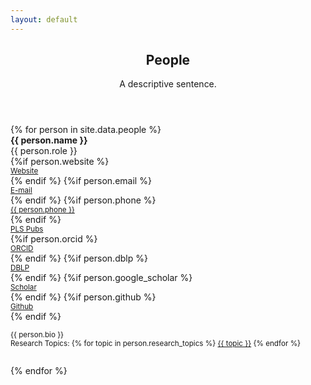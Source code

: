 ```yaml
---
layout: default
---
```


<!-- Main -->
<article id="main">
  <style type="text/css">
    .topic {
      .border-right: 1px lightgrey solid;
    }
  </style>

<header class="major container" markdown="1">

## People
A descriptive sentence.

</header>

<section class="wrapper card style4 container">

<div class="row">
{% for person in site.data.people %}

<div class="6u">
<div class="row">
<div class="5u">
<img class="img-thumbnail" src="{{person.photo}}" alt="">
</div>
<div class="7u">
<div class="row">
<div class="12u"><strong>{{ person.name }}</strong></div>
<div class="12u">{{ person.role }}</div>
{%if person.website %}
<div class="6u">
    <small><a class="nodec" href="{{ person.website }}"><span class="fa fa-desktop"></span> Website</a></small>
</div>
{% endif %}
{%if person.email %}
<div class="6u">
    <small><a class="nodec" href="mailto:{{ person.email }}"><span class="fas fa-envelope"></span> E-mail</a></small>
</div>
{% endif %}
{%if person.phone %}
<div class="6u">
    <small><a class="nodec" href="tel:{{ person.phone }}"><span class="fas fa-phone"></span> {{ person.phone }}</a></small>
</div>
{% endif %}
<div class="6u">
    <small><a class="nodec" href="/publications#author_{{ person.name }}"><span class="fa fa-list-ul"></span> PLS Pubs</a></small>
</div>
{%if person.orcid %}
<div class="6u">
    <small><a class="nodec" href="https://orcid.org/{{ person.orcid }}"><span class="ai ai-orcid"></span> ORCID</a></small>
</div>
{% endif %}
{%if person.dblp %}
<div class="6u">
    <small><a class="nodec" href="https://dblp.uni-trier.de/pers/hd/{{ person.dblp }}"><span class="ai ai-dblp"></span> DBLP</a></small>
</div>
{% endif %}
{%if person.google_scholar %}
<div class="6u">
    <small><a class="nodec" href="https://scholar.google.com/citations?user={{ person.google_scholar }}"><span class="ai ai-google-scholar"></span> Scholar</a></small>
</div>
{% endif %}
{%if person.github %}
<div class="6u">
    <small><a class="nodec" href="https://github.com/{{ person.github }}"><span class="icon fa-github"></span> Github</a></small>
</div>
{% endif %}
</div>
</div>
</div>
<div style="margin-top:1em;" class="-1u 9u">
<p style="text-align: justify;" class="hyphenate"><small>{{ person.bio }}</small></p>
</div>
<div style="margin-top:-1em; margin-bottom:2em;" class="12u">
  <small>Research Topics:
{% for topic in person.research_topics %}
<a class="nodec" href="/publications/#keyword_{{topic}}" class="nodec badge badge-light">{{ topic }}</a>
{% endfor %}</small>
</div>
</div>
{% endfor %}
</div>

</section>

</article>
